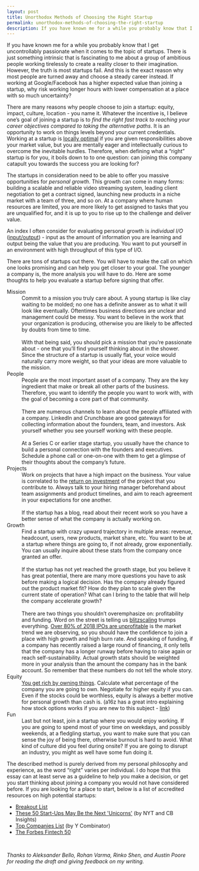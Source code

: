 ```yaml
---
layout: post
title: Unorthodox Methods of Choosing the Right Startup
permalink: unorthodox-methods-of-choosing-the-right-startup
description: If you have known me for a while you probably know that I get uncontrollably passionate when it comes to the topic of startups. There is just something intrinsic that is fascinating to me about a group of ambitious people working tirelessly to create a reality closer to their imagination. However, the truth is most startups fail. And this is the exact reason why most people are turned away and choose a steady career instead. If working at Google/Facebook has a higher expected value than joining a startup, why risk working longer hours with lower compensation at a place with so much uncertainty?
---
```


If you have known me for a while you probably know that I get uncontrollably passionate when it comes to the topic of startups. There is just something intrinsic that is fascinating to me about a group of ambitious people working tirelessly to create a reality closer to their imagination. However, the truth is most startups fail. And this is the exact reason why most people are turned away and choose a steady career instead. If working at Google/Facebook has a higher expected value than joining a startup, why risk working longer hours with lower compensation at a place with so much uncertainty?

There are many reasons why people choose to join a startup: equity, impact, culture, location - you name it. Whatever the incentive is, I believe one’s goal of joining a startup is to _find the right fast track to reaching your career objectives compared to taking the alternative paths_. It is an opportunity to work on things levels beyond your current credentials. Working at a startup is [locally optimal](https://en.wikipedia.org/wiki/Local_optimum) if you are given responsibilities above your market value, but you are mentally eager and intellectually curious to overcome the inevitable hurdles. Therefore, when defining what a “right” startup is for you, it boils down to to one question: can joining this company catapult you towards the success you are looking for?

The startups in consideration need to be able to offer you massive opportunities for _personal growth_. This growth can come in many forms: building a scalable and reliable video streaming system, leading client negotiation to get a contract signed, launching new products in a niche market with a team of three, and so on. At a company where human resources are limited, you are more likely to get assigned to tasks that you are unqualified for, and it is up to you to rise up to the challenge and deliver value.

An index I often consider for evaluating personal growth is _individual I/O_ ([input/output](https://en.wikipedia.org/wiki/Input/output)) - input as the amount of information you are learning and output being the value that you are producing. You want to put yourself in an environment with high throughput of this type of I/O.

There are tons of startups out there. You will have to make the call on which one looks promising and can help you get closer to your goal. The younger a company is, the more analysis you will have to do. Here are some thoughts to help you evaluate a startup before signing that offer.

<dl>
<dt>Mission</dt>

<dd>Commit to a mission you truly care about. A young startup is like clay waiting to be molded; no one has a definite answer as to what it will look like eventually. Oftentimes business directions are unclear and management could be messy. You want to believe in the work that your organization is producing, otherwise you are likely to be affected by doubts from time to time.
<br/>
<br/>
With that being said, you should pick a mission that you’re passionate about - one that you’ll find yourself thinking about in the shower. Since the structure of a startup is usually flat, your voice would naturally carry more weight, so that your ideas are more valuable to the mission.</dd>

<dt>People</dt>

<dd>People are the most important asset of a company. They are the key ingredient that make or break all other parts of the business. Therefore, you want to identify the people you want to work with, with the goal of becoming a core part of that community.
<br/>
<br/>
There are numerous channels to learn about the people affiliated with a company. LinkedIn and Crunchbase are good gateways for collecting information about the founders, team, and investors. Ask yourself whether you see yourself working with these people.
<br/>
<br/>
At a Series C or earlier stage startup, you usually have the chance to build a personal connection with the founders and executives. Schedule a phone call or one-on-one with them to get a glimpse of their thoughts about the company’s future.</dd>

<dt>Projects</dt>

<dd>Work on projects that have a high impact on the business. Your value is correlated to the <a href="https://www.investopedia.com/terms/r/returnoninvestment.asp">return on investment</a> of the project that you contribute to. Always talk to your hiring manager beforehand about team assignments and product timelines, and aim to reach agreement in your expectations for one another.
<br/>
<br/>
If the startup has a blog, read about their recent work so you have a better sense of what the company is actually working on.</dd>

<dt>Growth</dt>

<dd>Find a startup with crazy upward trajectory in multiple areas: revenue, headcount, users, new products, market share, etc. You want to be at a startup where things are going to, if not already, grow exponentially. You can usually inquire about these stats from the company once granted an offer.
<br/>
<br/>
If the startup has not yet reached the growth stage, but you believe it has great potential, there are many more questions you have to ask before making a logical decision. Has the company already figured out the product market fit? How do they plan to scale given the current state of operation? What can I bring to the table that will help the company accelerate growth?
<br/>
<br/>
There are two things you shouldn’t overemphasize on: profitability and funding. Word on the street is telling us <a href="https://www.blitzscaling.com/">blitzscaling</a> trumps everything. <a href="https://news.crunchbase.com/news/over-80-of-2018-ipos-are-unprofitable-setting-new-record/">Over 80% of 2018 IPOs are unprofitable</a> is the market trend we are observing, so you should have the confidence to join a place with high growth and high burn rate. And speaking of funding, if a company has recently raised a large round of financing, it only tells that the company has a longer runway before having to raise again or reach self-sustainability. Actual growth stats should be weighted more in your analysis than the amount the company has in the bank account. So remember that these numbers do not tell the whole story.</dd>

<dt>Equity</dt>

<dd><a href="http://blog.samaltman.com/how-to-be-successful">You get rich by owning things</a>. Calculate what percentage of the company you are going to own. Negotiate for higher equity if you can. Even if the stocks could be worthless, equity is always a better motive for personal growth than cash is. (a16z has a great intro explaining how stock options works if you are new to this subject - <a href="https://a16z.com/2016/08/24/options-ownership/">link</a>)</dd>

<dt>Fun</dt>

<dd>Last but not least, join a startup where you would enjoy working. If you are going to spend most of your time on weekdays, and possibly weekends, at a fledgling startup, you want to make sure that you can sense the joy of being there, otherwise burnout is hard to avoid. What kind of culture did you feel during onsite? If you are going to disrupt an industry, you might as well have some fun doing it.</dd>
</dl>

The described method is purely derived from my personal philosophy and experience, as the word “right” varies per individual. I do hope that this essay can at least serve as a guideline to help you make a decision, or get you start thinking about joining a company you would not have considered before. If you are looking for a place to start, below is a list of accredited resources on high potential startups:
* [Breakout List](https://breakoutlist.com/)
* [These 50 Start-Ups May Be the Next 'Unicorns'](https://www.nytimes.com/2019/02/10/technology/these-50-start-ups-may-be-the-next-unicorns.html?module=inline) (by NYT and CB Insights)
* [Top Companies List](https://www.ycombinator.com/topcompanies/) (by Y Combinator)
* [The Forbes Fintech 50](https://www.forbes.com/fintech/2019)


<br/>

_Thanks to Aleksander Bello, Rohan Varma, Rinko Shen, and Austin Poore for reading the draft and giving feedback on my writing._

